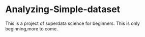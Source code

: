 # Analyzing-Simple-dataset
This is a project of superdata science for beginners. This is only beginning,more to come.
